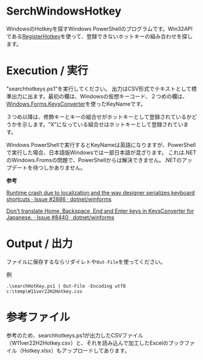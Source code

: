 # SerchWindowsHotkey
WindowsのHotkeyを探すWindows PowerShellのプログラムです。Win32APIである[RegisterHotkey](https://docs.microsoft.com/en-us/windows/win32/api/winuser/nf-winuser-registerhotkey "RegisterHotKey function (winuser.h)")を使って、登録できないホットキーの組み合わせを探します。
# Execution / 実行
"searchhotkeys.ps1"を実行してください。
出力はCSV形式でテキストとして標準出力に出ます。最初の欄は、Windowsの仮想キーコード、２つめの欄は、[Windows.Forms.KeysConverter](https://learn.microsoft.com/ja-jp/dotnet/api/system.windows.forms.keysconverter?view=windowsdesktop-7.0)を使ったKeyNameです。

３つめ以降は、修飾キーとキーの組合せがホットキーとして登録されているかどうかを示します。“X”になっている組合せはホットキーとして登録されています。

Windows PowerShellで実行するとKeyNameは英語になりますが、PowerShellで実行した場合、日本語版Windowsでは一部日本語が混ざります。
これは.NETのWindows.Fromsの問題で、PowerShellからは解決できません。.NETのアップデートを待つしかありません。

**参考**

[Runtime crash due to localization and the way designer serializes keyboard shortcuts · Issue #2886 · dotnet/winforms](https://github.com/dotnet/winforms/issues/2886)

[Don't translate Home, Backspace, End and Enter keys in KeysConverter for Japanese. · Issue #8440 · dotnet/winforms](https://github.com/dotnet/winforms/issues/8440)

# Output / 出力

ファイルに保存するならリダイレトや`Out-File`を使ってください。

例

    .\searchHotKey.ps1 | Out-File -Encoding utf8 c:\temp\W11ver22H2Hotkey.csv

# 参考ファイル
参考のため、searchhotkeys.ps1が出力したCSVファイル（W11ver22H2Hotkey.csv）と、それを読み込んで加工したExcelのブックファイル（Hotkey.xlsx）もアップロードしてあります。

